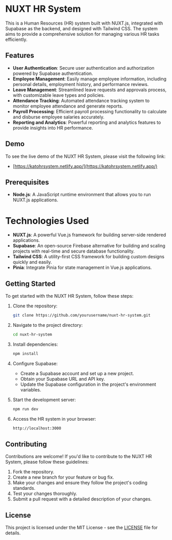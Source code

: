 # NUXT HR System

This is a Human Resources (HR) system built with NUXT.js, integrated with Supabase as the backend, and designed with Tailwind CSS. The system aims to provide a comprehensive solution for managing various HR tasks efficiently.

## Features

- **User Authentication**: Secure user authentication and authorization powered by Supabase authentication.
- **Employee Management**: Easily manage employee information, including personal details, employment history, and performance reviews.
- **Leave Management**: Streamlined leave requests and approvals process, with customizable leave types and policies.
- **Attendance Tracking**: Automated attendance tracking system to monitor employee attendance and generate reports.
- **Payroll Processing**: Efficient payroll processing functionality to calculate and disburse employee salaries accurately.
- **Reporting and Analytics**: Powerful reporting and analytics features to provide insights into HR performance.

## Demo

To see the live demo of the NUXT HR System, please visit the following link:

- [https://katohrsystem.netlify.app/](https://katohrsystem.netlify.app/)

## Prerequisites

- **Node.js**: A JavaScript runtime environment that allows you to run NUXT.js applications.

# Technologies Used

- **NUXT.js**: A powerful Vue.js framework for building server-side rendered applications.
- **Supabase**: An open-source Firebase alternative for building and scaling projects with real-time and secure database functionality.
- **Tailwind CSS**: A utility-first CSS framework for building custom designs quickly and easily.
- **Pinia**: Integrate Pinia for state management in Vue.js applications.


## Getting Started

To get started with the NUXT HR System, follow these steps:

1. Clone the repository:

   ```bash
   git clone https://github.com/yourusername/nuxt-hr-system.git
   ```

2. Navigate to the project directory:

   ```bash
   cd nuxt-hr-system
   ```

3. Install dependencies:

   ```bash
   npm install
   ```

4. Configure Supabase:

   - Create a Supabase account and set up a new project.
   - Obtain your Supabase URL and API key.
   - Update the Supabase configuration in the project's environment variables.

5. Start the development server:

   ```bash
   npm run dev
   ```

6. Access the HR system in your browser:

   ```bash
   http://localhost:3000
   ```

## Contributing

Contributions are welcome! If you'd like to contribute to the NUXT HR System, please follow these guidelines:

1. Fork the repository.
2. Create a new branch for your feature or bug fix.
3. Make your changes and ensure they follow the project's coding standards.
4. Test your changes thoroughly.
5. Submit a pull request with a detailed description of your changes.

## License

This project is licensed under the MIT License - see the [LICENSE](LICENSE) file for details.
